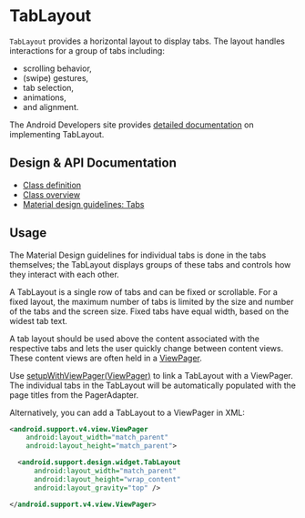 <!--docs:
title: "Tab Layout"
layout: detail
section: components
excerpt: "TabLayout provides a horizontal layout to display tabs."
iconId: tabs
path: /catalog/tab-layout/
-->

# TabLayout

`TabLayout` provides a horizontal layout to display tabs. The layout handles
interactions for a group of tabs including:

- scrolling behavior,
- (swipe) gestures,
- tab selection,
- animations,
- and alignment.

The Android Developers site provides [detailed documentation](https://developer.android.com/reference/android/support/design/widget/TabLayout.html)
on implementing TabLayout.

## Design & API Documentation

- [Class definition](https://github.com/material-components/material-components-android/tree/master/lib/src/android/support/design/widget/TabLayout.java)
  <!--{: .icon-list-item.icon-list-item--link }-->
- [Class overview](https://developer.android.com/reference/android/support/design/widget/TabLayout.html)
  <!--{: .icon-list-item.icon-list-item--link }-->
- [Material design guidelines: Tabs](https://material.io/guidelines/components/tabs.html)
  <!--{: .icon-list-item.icon-list-item--spec }-->
<!--{: .icon-list }-->

## Usage

The Material Design guidelines for individual tabs is done in the tabs
themselves; the TabLayout displays groups of these tabs and controls how they
interact with each other.

A TabLayout is a single row of tabs and can be fixed or scrollable. For a fixed
layout, the maximum number of tabs is limited by the size and number of the tabs
and the screen size. Fixed tabs have equal width, based on the widest tab text.

A tab layout should be used above the content associated with the respective
tabs and lets the user quickly change between content views. These content views
are often held in a
[ViewPager](https://developer.android.com/reference/android/support/v4/view/ViewPager.html).

Use [setupWithViewPager(ViewPager)](https://developer.android.com/reference/android/support/design/widget/TabLayout.html#setupWithViewPager(android.support.v4.view.ViewPager))
to link a TabLayout with a ViewPager. The
individual tabs in the TabLayout will be automatically populated with the page
titles from the PagerAdapter.

Alternatively, you can add a TabLayout to a ViewPager in XML:

```xml
<android.support.v4.view.ViewPager
    android:layout_width="match_parent"
    android:layout_height="match_parent">

  <android.support.design.widget.TabLayout
      android:layout_width="match_parent"
      android:layout_height="wrap_content"
      android:layout_gravity="top" />

</android.support.v4.view.ViewPager>
```




